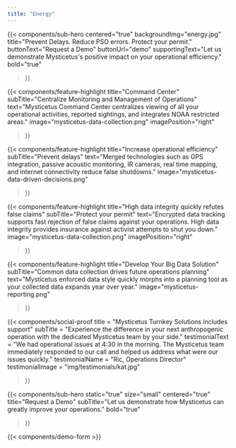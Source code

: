```yaml
---
title: "Energy"
---
```


{{< components/sub-hero
	centered="true"
	backgroundImg="energy.jpg"
	title="Prevent Delays. Reduce PSO errors. Protect your permit."
	buttonText="Request a Demo"
	buttonUrl="demo"
	supportingText="Let us demonstrate Mysticetus's positive impact on your operational efficiency."
	bold="true"
>}}

{{< components/feature-highlight
	title="Command Center"
	subTitle="Centralize Monitoring and Management of Operations"
	text="Mysticetus Command Center centralizes viewing of all your operational activities, reported sightings, and integrates NOAA restricted areas."
	image="mysticetus-data-collection.png"
	imagePosition="right"
>}}

{{< components/feature-highlight
	title="Increase operational efficiency"
	subTitle="Prevent delays"
	text="Merged technologies such as GPS integration, passive acoustic monitoring, IR cameras, real time mapping, and internet connectivity reduce false shutdowns."
	image="mysticetus-data-driven-decisions.png"
>}}

{{< components/feature-highlight
	title="High data integrity quickly refutes false claims"
	subTitle="Protect your permit"
	text="Encrypted data tracking supports fast rejection of false claims against your operations. High data integrity provides insurance against activist attempts to shut you down."
	image="mysticetus-data-collection.png"
	imagePosition="right"
>}}

{{< components/feature-highlight
	title="Develop Your Big Data Solution"
	subTitle="Common data collection drives future operations planning"
	text="Mysticetus enforced data style quickly morphs into a planning tool as your collected data expands year over year."
	image="mysticetus-reporting.png"
>}}

{{< components/social-proof 
	title = "Mysticetus Turnkey Solutions includes support"
	subTitle = "Experience the difference in your next anthropogenic operation with the dedicated Mysticetus team by your side."
	testimonialText = "We had operational issues at 4:30 in the morning. The Mysticetus team immediately responded to our call and helped us address what were our issues quickly."
	testimonialName = "Ric, Operations Director"
	testimonialImage = "img/testimonials/kat.jpg"
>}}

{{< components/sub-hero
	static="true"
	size="small"
	centered="true"
	title="Request a Demo"
	subTitle="Let us demonstrate how Mysticetus can greatly improve your operations."
	bold="true"
>}}

{{< components/demo-form >}}
